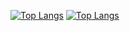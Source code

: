 [![Top Langs](https://github-readme-stats.vercel.app/api/top-langs/?username=victorrschmidt&layout=compact&theme=default#gh-light-mode-only)](https://github.com/anuraghazra/github-readme-stats#gh-light-mode-only)
[![Top Langs](https://github-readme-stats.vercel.app/api/top-langs/?username=victorrschmidt&layout=compact&theme=radical#gh-dark-mode-only)](https://github.com/anuraghazra/github-readme-stats#gh-dark-mode-only)
